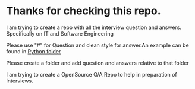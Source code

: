 # Thanks for checking this repo. 

I am trying to create a repo with all the interview question and answers. Specifically on IT and Software Engineering

Please use "#" for Question and clean style for answer.An example can be found in [Python folder](https://github.com/RaviKarrii/Awesome-interview-preparation/blob/main/Python/Basic%20Questions.md)

Please create a folder and add question and answers relative to that folder


I am trying to create a OpenSource Q/A Repo to help in preparation of Interviews.